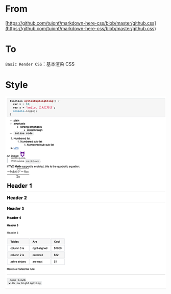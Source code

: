 # From

[https://github.com/tuionf/markdown-here-css/blob/master/github.css](https://github.com/tuionf/markdown-here-css/blob/master/github.css)

# To

`Basic Render CSS`：基本渲染 CSS

# Style

![style13.png](style13.png)

